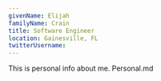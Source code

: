 ```yaml
---
givenName: Elijah
familyName: Crain
title: Software Engineer
location: Gainesville, FL
twitterUsername: 
---
```


This is personal info about me. Personal.md